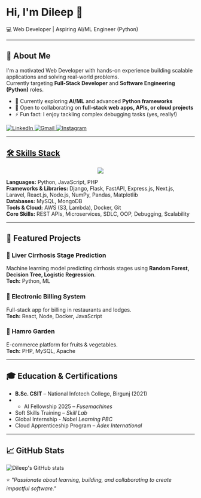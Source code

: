 # Hi, I'm Dileep 👋

💻 Web Developer | Aspiring AI/ML Engineer (Python)

    
---

## 🚀 About Me  
I'm a motivated Web Developer with hands-on experience building scalable applications and solving real-world problems.  
Currently targeting **Full-Stack Developer** and **Software Engineering (Python)** roles.  

- 🌱 Currently exploring **AI/ML** and advanced **Python frameworks**  
- 🤝 Open to collaborating on **full-stack web apps, APIs, or cloud projects**  
- ⚡ Fun fact: I enjoy tackling complex debugging tasks (yes, really!)  
 
<a href="https://www.linkedin.com/in/dileep-chaudhary/" target="blank">
  <img src="https://skillicons.dev/icons?i=linkedin" alt="LinkedIn">

<a href="mailto:dileepchau3@gmail.com" target="_blank">
 <img src="https://skillicons.dev/icons?i=gmail" alt="Gmail">
  
<a href="https://www.instagram.com/dileepchaudharyyi/" target="blank">
  <img src="https://skillicons.dev/icons?i=instagram" alt="Instagram">

  ---

## 🛠️ Skills Stack  
<p align="center">
  <a href="https://skillicons.dev">
    <img src="https://skillicons.dev/icons?i=py,sklearn,tensorflow,js,nextjs,nodejs,postgres,mysql,mongodb,aws,docker,c,bootstrap,react,html,css,django,express,github,git,ubuntu" />
  </a>
</p>

**Languages:** Python, JavaScript, PHP  
**Frameworks & Libraries:** Django, Flask, FastAPI, Express.js, Next.js, Laravel, React.js, Node.js, NumPy, Pandas, Matplotlib  
**Databases:** MySQL, MongoDB  
**Tools & Cloud:** AWS (S3, Lambda), Docker, Git  
**Core Skills:** REST APIs, Microservices, SDLC, OOP, Debugging, Scalability  

---

## 📂 Featured Projects  

### 🔬 Liver Cirrhosis Stage Prediction  
Machine learning model predicting cirrhosis stages using **Random Forest, Decision Tree, Logistic Regression**.  
**Tech:** Python, ML  

### 🧾 Electronic Billing System  
Full-stack app for billing in restaurants and lodges.  
**Tech:** React, Node, Docker, JavaScript  

### 🥬 Hamro Garden  
E-commerce platform for fruits & vegetables.  
**Tech:** PHP, MySQL, Apache  

---

## 🎓 Education & Certifications  
- **B.Sc. CSIT** – National Infotech College, Birgunj (2021)   
- - AI Fellowship 2025 – *Fusemachines*  
- Soft Skills Training – *Skill Lab*
- Global Internship - *Nobel Learning PBC*
- Cloud Apprenticeship Program – *Adex International* 
---

## 📈 GitHub Stats  

![Dileep's GitHub stats](https://github-readme-stats.vercel.app/api?username=Dileep&show_icons=true&theme=radical)


⭐️ *"Passionate about learning, building, and collaborating to create impactful software."*  
